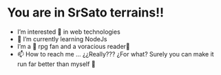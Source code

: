# You are in SrSato terrains!!

- I’m interested 👀 in web technologies 
- 🌱 I’m currently learning NodeJs
- I’m a 💞️ rpg fan and a voracious reader💞️ 
- 📫 How to reach me ... ¿¿Really??? ¿For what? Surely you can make it run far better than myself 💯

<!---
✨ If you insist✨ try to comment here.
--->
